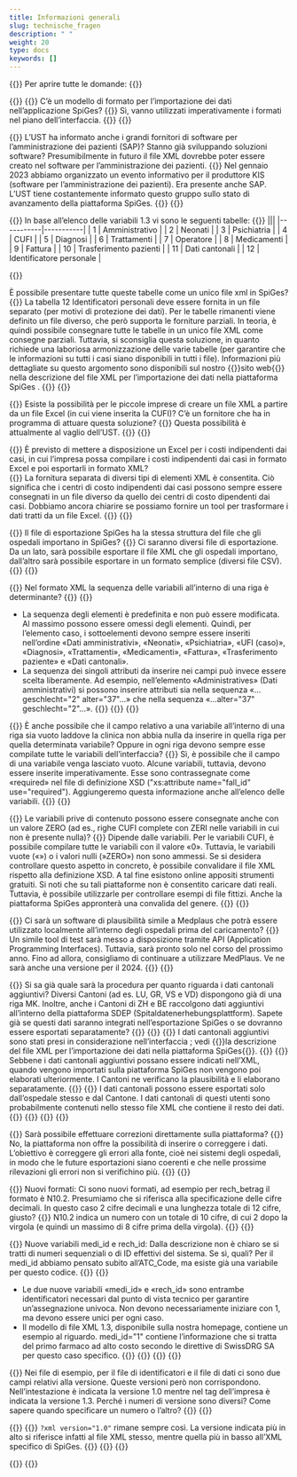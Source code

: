 ```yaml
---
title: Informazioni generali
slug: technische_fragen
description: " "
weight: 20
type: docs
keywords: []
---
```

<!-- A revoir: new FAQ-->
{{<faqBlock>}}
Per aprire tutte le domande: {{<collapsibleGroupCommand groupId="technische_fragen">}}

{{<numberedList>}}
{{<listItem>}}
C’è un modello di formato per l’importazione dei dati nell’applicazione SpiGes?
{{<collapsibleBlock groupId="technische_fragen">}}
Sì, vanno utilizzati imperativamente i formati nel piano dell’interfaccia.
{{</collapsibleBlock>}}
{{</listItem>}}

{{<listItem>}}
L’UST ha informato anche i grandi fornitori di software per l’amministrazione dei pazienti (SAP)? Stanno già sviluppando soluzioni software? Presumibilmente in futuro il file XML dovrebbe poter essere creato nel software per l’amministrazione dei pazienti.
{{<collapsibleBlock groupId="technische_fragen">}}
Nel gennaio 2023 abbiamo organizzato un evento informativo per il produttore KIS (software per l’amministrazione dei pazienti). Era presente anche SAP. L’UST tiene costantemente informato questo gruppo sullo stato di avanzamento della piattaforma SpiGes.
{{</collapsibleBlock>}}
{{</listItem>}}

{{<listItem>}}
In base all’elenco delle variabili 1.3 vi sono le seguenti tabelle:
{{<markdown>}}
|||
|-----------|-----------|
| 1 | Amministrativo |
| 2 | Neonati |
| 3 | Psichiatria |
| 4 | CUFI |
| 5 | Diagnosi |
| 6 | Trattamenti |
| 7 | Operatore |
| 8 | Medicamenti |
| 9 | Fattura |
| 10 | Trasferimento pazienti |
| 11 | Dati cantonali |
| 12 | Identificatore personale |

{{</markdown>}}

È possibile presentare tutte queste tabelle come un unico file xml in SpiGes?
{{<collapsibleBlock groupId="technische_fragen">}}
La tabella 12 Identificatori personali deve essere fornita in un file separato (per motivi di protezione dei dati). Per le tabelle rimanenti viene definito un file diverso, che però supporta le forniture parziali. In teoria, è quindi possibile consegnare tutte le tabelle in un unico file XML come consegne parziali. Tuttavia, si sconsiglia questa soluzione, in quanto richiede una laboriosa armonizzazione delle varie tabelle (per garantire che le informazioni su tutti i casi siano disponibili in tutti i file). Informazioni più dettagliate su questo argomento sono disponibili sul nostro {{<link url="https://www.bfs.admin.ch/bfs/fr/home/statistiken/gesundheit/gesundheitswesen/projekt-spiges.html" newTab="true">}}sito web{{</link>}} nella descrizione del file XML per l’importazione dei dati nella piattaforma SpiGes .
{{</collapsibleBlock>}}
{{</listItem>}}

{{<listItem>}}
Esiste la possibilità per le piccole imprese di creare un file XML a partire da un file Excel (in cui viene inserita la CUFI)? C’è un fornitore che ha in programma di attuare questa soluzione?
{{<collapsibleBlock groupId="technische_fragen">}}
Questa possibilità è attualmente al vaglio dell’UST.
{{</collapsibleBlock>}}
{{</listItem>}}

{{<listItem>}}
È previsto di mettere a disposizione un Excel per i costi indipendenti dai casi, in cui l’impresa possa compilare i costi indipendenti dai casi in formato Excel e poi esportarli in formato XML?  
{{<collapsibleBlock groupId="technische_fragen">}}
La fornitura separata di diversi tipi di elementi XML è consentita. Ciò significa che i centri di costo indipendenti dai casi possono sempre essere consegnati in un file diverso da quello dei centri di costo dipendenti dai casi. Dobbiamo ancora chiarire se possiamo fornire un tool per trasformare i dati tratti da un file Excel.
{{</collapsibleBlock>}}
{{</listItem>}}

{{<listItem>}}
Il file di esportazione SpiGes ha la stessa struttura del file che gli ospedali importano in SpiGes?
{{<collapsibleBlock groupId="technische_fragen">}}
Ci saranno diversi file di esportazione. Da un lato, sarà possibile esportare il file XML che gli ospedali importano, dall’altro sarà possibile esportare in un formato semplice (diversi file CSV).
{{</collapsibleBlock>}}
{{</listItem>}}

{{<listItem>}}
Nel formato XML la sequenza delle variabili all’interno di una riga è determinante?
{{<collapsibleBlock groupId="technische_fragen">}}
{{<markdown>}}

- La sequenza degli elementi è predefinita e non può essere modificata. Al massimo possono essere omessi degli elementi. Quindi, per l’elemento caso, i sottoelementi devono sempre essere inseriti nell’ordine «Dati amministrativi», «Neonati», «Psichiatria», «UFI (caso)», «Diagnosi», «Trattamenti», «Medicamenti», «Fattura», «Trasferimento paziente» e «Dati cantonali».
- La sequenza dei singoli attributi da inserire nei campi può invece essere scelta liberamente. Ad esempio, nell’elemento «Administratives» (Dati amministrativi) si possono inserire attributi sia nella sequenza «…geschlecht="2" alter="37"…» che nella sequenza «…alter="37" geschlecht="2"…».
{{</markdown>}}
{{</collapsibleBlock>}}
{{</listItem>}}

{{<listItem>}}
È anche possibile che il campo relativo a una variabile all’interno di una riga sia vuoto laddove la clinica non abbia nulla da inserire in quella riga per quella determinata variabile? Oppure in ogni riga devono sempre esse compilate tutte le variabili dell’interfaccia?
{{<collapsibleBlock groupId="technische_fragen">}}
Sì, è possibile che il campo di una variabile venga lasciato vuoto. Alcune variabili, tuttavia, devono essere inserite imperativamente. Esse sono contrassegnate come «required» nel file di definizione XSD ("xs:attribute name="fall_id" use="required"). Aggiungeremo questa informazione anche all’elenco delle variabili.
{{</collapsibleBlock>}}
{{</listItem>}}

{{<listItem>}}
Le variabili prive di contenuto possono essere consegnate anche con un valore ZERO (ad es., righe CUFI complete con ZERI nelle variabili in cui non è presente nulla)?
{{<collapsibleBlock groupId="technische_fragen">}}
Dipende dalle variabili. Per le variabili CUFI, è possibile compilare tutte le variabili con il valore «0». Tuttavia, le variabili vuote («») o i valori nulli (»ZERO») non sono ammessi. Se si desidera controllare questo aspetto in concreto, è possibile convalidare il file XML rispetto alla definizione XSD. A tal fine esistono online appositi strumenti gratuiti. Si noti che su tali piattaforme non è consentito caricare dati reali. Tuttavia, è possibile utilizzarle per controllare esempi di file fittizi. Anche la piattaforma SpiGes appronterà una convalida del genere.
{{</collapsibleBlock>}}
{{</listItem>}}

{{<listItem>}}
Ci sarà un software di plausibilità simile a Medplaus che potrà essere utilizzato localmente all’interno degli ospedali prima del caricamento?
{{<collapsibleBlock groupId="technische_fragen">}}
Un simile tool di test sarà messo a disposizione tramite API (Application Programming Interfaces). Tuttavia, sarà pronto solo nel corso del prossimo anno. Fino ad allora, consigliamo di continuare a utilizzare MedPlaus. Ve ne sarà anche una versione per il 2024.
{{</collapsibleBlock>}}
{{</listItem>}}

{{<listItem>}}
Si sa già quale sarà la procedura per quanto riguarda i dati cantonali aggiuntivi? Diversi Cantoni (ad es. LU, GR, VS e VD) dispongono già di una riga MK. Inoltre, anche i Cantoni di ZH e BE raccolgono dati aggiuntivi all’interno della piattaforma SDEP (Spitaldatenerhebungsplattform). Sapete già se questi dati saranno integrati nell’esportazione SpiGes o se dovranno essere esportati separatamente?
{{<collapsibleBlock groupId="technische_fragen">}}
{{<unorderedList>}}
{{<listItem>}}
I dati cantonali aggiuntivi sono stati presi in considerazione nell’interfaccia ; vedi {{<link url="https://www.bfs.admin.ch/bfs/fr/home/statistiques/sante/systeme-sante/projet-spiges.assetdetail.32129189.html" newTab="true">}}la descrizione del file XML per l’importazione dei dati nella piattaforma SpiGes{{</link>}}.
{{</listItem>}}
{{<listItem>}}
Sebbene i dati cantonali aggiuntivi possano essere indicati nell’XML, quando vengono importati sulla piattaforma SpiGes non vengono poi elaborati ulteriormente. I Cantoni ne verificano la plausibilità e li elaborano separatamente.
{{</listItem>}}
{{<listItem>}}
I dati cantonali possono essere esportati solo dall’ospedale stesso e dal Cantone. I dati cantonali di questi utenti sono probabilmente contenuti nello stesso file XML che contiene il resto dei dati.
{{</listItem>}}
{{</unorderedList>}}
{{</collapsibleBlock>}}
{{</listItem>}}

{{<listItem>}}
Sarà possibile effettuare correzioni direttamente sulla piattaforma?
{{<collapsibleBlock groupId="technische_fragen">}}
No, la piattaforma non offre la possibilità di inserire o correggere i dati. L’obiettivo è correggere gli errori alla fonte, cioè nei sistemi degli ospedali, in modo che le future esportazioni siano coerenti e che nelle prossime rilevazioni gli errori non si verifichino più.
{{</collapsibleBlock>}}
{{</listItem>}}

{{<listItem>}}
Nuovi formati: Ci sono nuovi formati, ad esempio per rech_betrag il formato è N10.2. Presumiamo che si riferisca alla specificazione delle cifre decimali. In questo caso 2 cifre decimali e una lunghezza totale di 12 cifre, giusto?
{{<collapsibleBlock groupId="technische_fragen">}}
N10.2 indica un numero con un totale di 10 cifre, di cui 2 dopo la virgola (e quindi un massimo di 8 cifre prima della virgola).
{{</collapsibleBlock>}}
{{</listItem>}}

{{<listItem>}}
Nuove variabili medi_id e rech_id: Dalla descrizione non è chiaro se si tratti di numeri sequenziali o di ID effettivi del sistema. Se sì, quali? Per il medi_id abbiamo pensato subito all’ATC_Code, ma esiste già una variabile per questo codice.
{{<collapsibleBlock groupId="technische_fragen">}}
{{<markdown>}}

- Le due nuove variabili «medi_id» e «rech_id» sono entrambe identificatori necessari dal punto di vista tecnico per garantire un’assegnazione univoca. Non devono necessariamente iniziare con 1, ma devono essere unici per ogni caso.
- Il modello di file XML 1.3, disponibile sulla nostra homepage, contiene un esempio al riguardo. medi_id="1" contiene l’informazione che si tratta del primo farmaco ad alto costo secondo le direttive di SwissDRG SA per questo caso specifico.
{{</markdown>}}
{{<insertImage image="Image5.png" class="edge max-w-90">}}
{{</collapsibleBlock>}}
{{</listItem>}}

{{<listItem>}}
Nei file di esempio, per il file di identificatori e il file di dati ci sono due campi relativi alla versione. Queste versioni però non corrispondono. Nell’intestazione è indicata la versione 1.0 mentre nel tag dell’impresa  è indicata la versione 1.3. Perché i numeri di versione sono diversi? Come sapere quando specificare un numero o l’altro?
{{<collapsibleBlock groupId="technische_fragen">}}
{{<insertImage image="Image6.jpg" class="edge max-w-90">}}

{{<lineBreak>}}
{{<markdown>}}
`?xml version="1.0"` rimane sempre così.
La versione indicata più in alto si riferisce infatti al file XML stesso, mentre quella più in basso all’XML specifico di SpiGes.
{{</markdown>}}
{{</collapsibleBlock>}}
{{</listItem>}}

{{</numberedList>}}
{{</faqBlock>}}
